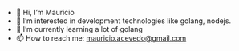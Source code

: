 - 👋 Hi, I’m Mauricio
- 👀 I’m interested in development technologies like golang, nodejs.
- 🌱 I’m currently learning a lot of golang
- 📫 How to reach me: mauricio.acevedo@gmail.com
     

<!---
mauricioacevedo/mauricioacevedo is a ✨ special ✨ repository because its `README.md` (this file) appears on your GitHub profile.
You can click the Preview link to take a look at your changes.
--->

